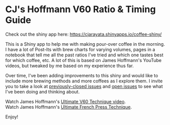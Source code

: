 # CJ's Hoffmann V60 Ratio & Timing Guide 

Check out the shiny app here: https://cjarayata.shinyapps.io/coffee-shiny/

This is a Shiny app to help me with making pour-over coffee in the morning. I have a lot of Post-Its with brew charts for varying volumes, pages in a notebook that tell me all the past ratios I've tried and which one tastes best for which coffee, etc. A lot of this is based on James Hoffmann's YouTube videos, but tweaked by me based on my experience thus far.

Over time, I've been adding improvements to this shiny and would like to include more brewing methods and more coffees as I explore them. I invite you to take a look at <a href="https://github.com/cjarayata/coffee-shiny/issues?q=is%3Aissue+is%3Aclosed">previously-closed issues</a> and <a href="https://github.com/cjarayata/coffee-shiny/issues">open issues</a> to see what I've been doing and thinking about.

Watch James Hoffmann's <a href="https://www.youtube.com/watch?v=AI4ynXzkSQo">Ultimate V60 Technique video</a>.<br>
Watch James Hoffmann's <a href="https://www.youtube.com/watch?v=st571DYYTR8">Ultimate French Press Technique</a>.<br>

Enjoy!
